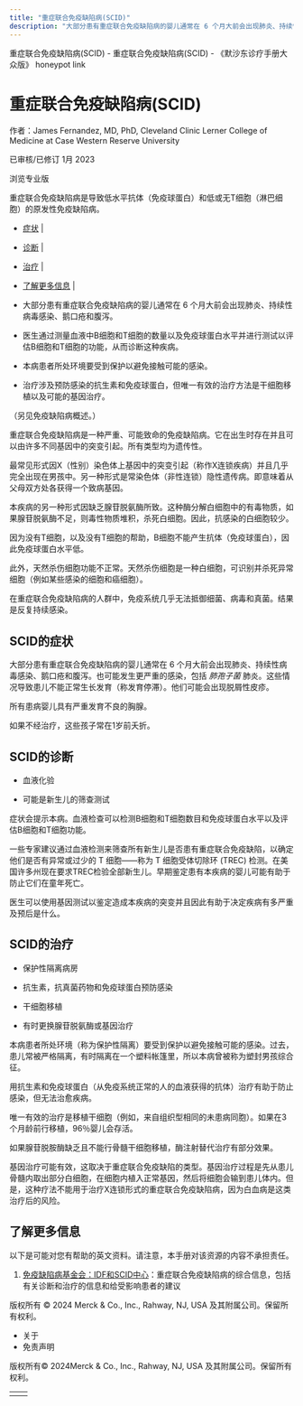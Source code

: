 ```yaml
---
title: "重症联合免疫缺陷病(SCID)"
description: "大部分患有重症联合免疫缺陷病的婴儿通常在 6 个月大前会出现肺炎、持续性病毒感染、鹅口疮和腹泻。也可能发生更严重的感染，包括 _肺孢子菌_ 肺炎。这些情况导致患儿不能正常生长发育（称发育停滞）。他们可能会出现脱屑性皮疹。"
---
```


﻿重症联合免疫缺陷病(SCID) - 重症联合免疫缺陷病(SCID) - 《默沙东诊疗手册大众版》 honeypot link

# 重症联合免疫缺陷病(SCID)

作者：James Fernandez, MD, PhD, Cleveland Clinic Lerner College of Medicine at Case Western
Reserve University

已审核/已修订 1月 2023

浏览专业版

重症联合免疫缺陷病是导致低水平抗体（免疫球蛋白）和低或无T细胞（淋巴细胞）的原发性免疫缺陷病。

- [症状](#症状_v27719514_zh) \|
- [诊断](#诊断_v779488_zh) \|
- [治疗](#治疗_v11558401_zh) \|
- [了解更多信息](#了解更多信息_v45390326_zh) \|

- 大部分患有重症联合免疫缺陷病的婴儿通常在 6 个月大前会出现肺炎、持续性病毒感染、鹅口疮和腹泻。

- 医生通过测量血液中B细胞和T细胞的数量以及免疫球蛋白水平并进行测试以评估B细胞和T细胞的功能，从而诊断这种疾病。

- 本病患者所处环境要受到保护以避免接触可能的感染。

- 治疗涉及预防感染的抗生素和免疫球蛋白，但唯一有效的治疗方法是干细胞移植以及可能的基因治疗。


（另见免疫缺陷病概述。）

重症联合免疫缺陷病是一种严重、可能致命的免疫缺陷病。它在出生时存在并且可以由许多不同基因中的突变引起。所有类型均为遗传性。

最常见形式因X（性别）染色体上基因中的突变引起（称作X连锁疾病）并且几乎完全出现在男孩中。另一种形式是常染色体（非性连锁）隐性遗传病。即意味着从父母双方处各获得一个致病基因。

本疾病的另一种形式因缺乏腺苷脱氨酶所致。这种酶分解白细胞中的有毒物质，如果腺苷脱氨酶不足，则毒性物质堆积，杀死白细胞。因此，抗感染的白细胞较少。

因为没有T细胞，以及没有T细胞的帮助，B细胞不能产生抗体（免疫球蛋白），因此免疫球蛋白水平低。

此外，天然杀伤细胞功能不正常。天然杀伤细胞是一种白细胞，可识别并杀死异常细胞（例如某些感染的细胞和癌细胞）。

在重症联合免疫缺陷病的人群中，免疫系统几乎无法抵御细菌、病毒和真菌。结果是反复持续感染。

## SCID的症状

大部分患有重症联合免疫缺陷病的婴儿通常在 6 个月大前会出现肺炎、持续性病毒感染、鹅口疮和腹泻。也可能发生更严重的感染，包括 _肺孢子菌_ 肺炎。这些情况导致患儿不能正常生长发育（称发育停滞）。他们可能会出现脱屑性皮疹。

所有患病婴儿具有严重发育不良的胸腺。

如果不经治疗，这些孩子常在1岁前夭折。

## SCID的诊断

- 血液化验

- 可能是新生儿的筛查测试


症状会提示本病。血液检查可以检测B细胞和T细胞数目和免疫球蛋白水平以及评估B细胞和T细胞功能。

一些专家建议通过血液检测来筛查所有新生儿是否患有重症联合免疫缺陷，以确定他们是否有异常或过少的 T 细胞——称为 T 细胞受体切除环 (TREC) 检测。在美国许多州现在要求TREC检验全部新生儿。早期鉴定患有本疾病的婴儿可能有助于防止它们在童年死亡。

医生可以使用基因测试以鉴定造成本疾病的突变并且因此有助于决定疾病有多严重及预后是什么。

## SCID的治疗

- 保护性隔离病房

- 抗生素，抗真菌药物和免疫球蛋白预防感染

- 干细胞移植

- 有时更换腺苷脱氨酶或基因治疗


本病患者所处环境（称为保护性隔离）要受到保护以避免接触可能的感染。过去，患儿常被严格隔离，有时隔离在一个塑料帐篷里，所以本病曾被称为塑封男孩综合征。

用抗生素和免疫球蛋白（从免疫系统正常的人的血液获得的抗体）治疗有助于防止感染，但无法治愈疾病。

唯一有效的治疗是移植干细胞（例如，来自组织型相同的未患病同胞）。如果在3个月龄前行移植，96％婴儿会存活。

如果腺苷脱胺酶缺乏且不能行骨髓干细胞移植，酶注射替代治疗有部分效果。

基因治疗可能有效，这取决于重症联合免疫缺陷的类型。基因治疗过程是先从患儿骨髓内取出部分白细胞，在细胞内植入正常基因，然后将细胞会输到患儿体内。但是，这种疗法不能用于治疗X连锁形式的重症联合免疫缺陷病，因为白血病是这类治疗后的风险。

## 了解更多信息

以下是可能对您有帮助的英文资料。请注意，本手册对该资源的内容不承担责任。

1. [免疫缺陷病基金会：IDF和SCID中心](https://primaryimmune.org/scid-compass/idf-scid-center)：重症联合免疫缺陷病的综合信息，包括有关诊断和治疗的信息和给受影响患者的建议




版权所有 © 2024
Merck & Co., Inc., Rahway, NJ, USA 及其附属公司。保留所有权利。

- 关于
- 免责声明

版权所有© 2024Merck & Co., Inc., Rahway, NJ, USA 及其附属公司。保留所有权利。

|     |     |
| --- | --- |
|  |  |